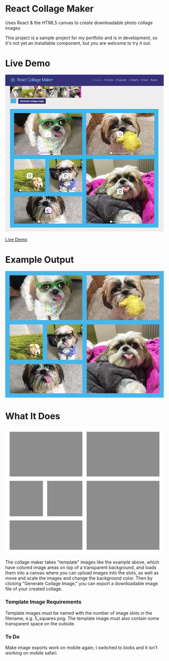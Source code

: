 React Collage Maker
======

Uses React & the HTML5 canvas to create downloadable photo collage images

This project is a sample project for my portfolio and is in development, so it's not yet an installable component, but you are welcome to try it out.

# Live Demo

[![Collage maker in action](/public/assets/img/collagedemopreview.jpg)](https://collage-demo.herokuapp.com/)

[Live Demo](https://collage-demo.herokuapp.com/)

# Example Output

![Example output](/public/assets/img/collageoutput.png)

# What It Does

![Example output](/public/assets/img/6_boxes.png)

The collage maker takes "template" images like the example above, which have colored image areas on top of a transparent background, and loads them into a canvas where you can upload images into the slots, as well as move and scale the images and change the background color. Then by clicking "Generate Collage Image," you can export a downloadable image file of your created collage.

### Template Image Requirements

Template images must be named with the number of image slots in the filename, e.g. 5_squares.png. The template image must also contain some transparent space on the outside.


### To Do

Make image exports work on mobile again; I switched to blobs and it isn't working on mobile safari.